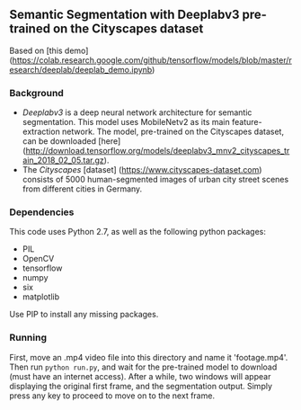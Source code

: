 ## Semantic Segmentation with Deeplabv3 pre-trained on the Cityscapes dataset
Based on [this demo] (https://colab.research.google.com/github/tensorflow/models/blob/master/research/deeplab/deeplab_demo.ipynb)

### Background
* *Deeplabv3* is a deep neural network architecture for semantic segmentation. This model uses MobileNetv2 as its main feature-extraction network. The model, pre-trained on the Cityscapes dataset, can be downloaded [here] (http://download.tensorflow.org/models/deeplabv3_mnv2_cityscapes_train_2018_02_05.tar.gz). 
* The *Cityscapes* [dataset] (https://www.cityscapes-dataset.com) consists of 5000 human-segmented images of urban city street scenes from different cities in Germany. 

### Dependencies
This code uses Python 2.7, as well as the following python packages:
* PIL
* OpenCV
* tensorflow
* numpy
* six
* matplotlib

Use PIP to install any missing packages. 

### Running 
First, move an .mp4 video file into this directory and name it 'footage.mp4'. Then run `python run.py`, and wait for the pre-trained model to download (must have an internet access). After a while, two windows will appear displaying the original first frame, and the segmentation output. Simply press any key to proceed to move on to the next frame. 

